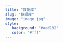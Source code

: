 ```yaml
---
title: "数据库"
slug: "数据库"
image: "image.jpg"
style:
   background: "#aed192"
   color: "#fff"
---
```


